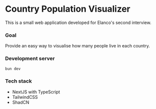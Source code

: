 # Country Population Visualizer
This is a small web application developed for Elanco's second interview.

### Goal
Provide an easy way to visualise how many people live in each country.

### Development server
```bash
bun dev
```

### Tech stack
- NextJS with TypeScript
- TailwindCSS
- ShadCN